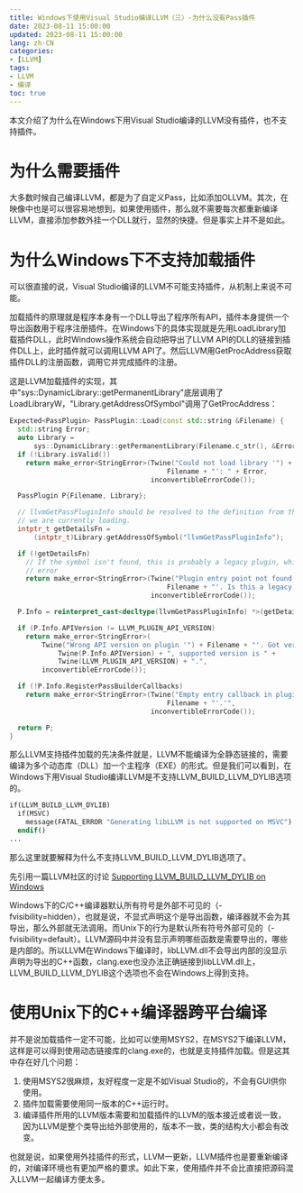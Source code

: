 ```yaml
---
title: Windows下使用Visual Studio编译LLVM（三）-为什么没有Pass插件
date: 2023-08-11 15:00:00
updated: 2023-08-11 15:00:00
lang: zh-CN
categories:
- [LLVM]
tags:
- LLVM
- 编译
toc: true
---
```


<!-- # Windows下使用Visual Studio编译LLVM（三）-为什么没有Pass插件 -->

本文介绍了为什么在Windows下用Visual Studio编译的LLVM没有插件，也不支持插件。

<!-- more -->

# 为什么需要插件

大多数时候自己编译LLVM，都是为了自定义Pass，比如添加OLLVM。其次，在映像中也是可以很容易地想到，如果使用插件，那么就不需要每次都重新编译LLVM，直接添加参数外挂一个DLL就行，显然的快捷。但是事实上并不是如此。

# 为什么Windows下不支持加载插件

可以很直接的说，Visual Studio编译的LLVM不可能支持插件，从机制上来说不可能。

加载插件的原理就是程序本身有一个DLL导出了程序所有API，插件本身提供一个导出函数用于程序注册插件。在Windows下的具体实现就是先用LoadLibrary加载插件DLL，此时Windows操作系统会自动把导出了LLVM API的DLL的链接到插件DLL上，此时插件就可以调用LLVM API了。然后LLVM用GetProcAddress获取插件DLL的注册函数，调用它并完成插件的注册。

这是LLVM加载插件的实现，其中"sys::DynamicLibrary::getPermanentLibrary"底层调用了LoadLibraryW，"Library.getAddressOfSymbol"调用了GetProcAddress：

``` c++
Expected<PassPlugin> PassPlugin::Load(const std::string &Filename) {
  std::string Error;
  auto Library =
      sys::DynamicLibrary::getPermanentLibrary(Filename.c_str(), &Error);
  if (!Library.isValid())
    return make_error<StringError>(Twine("Could not load library '") +
                                       Filename + "': " + Error,
                                   inconvertibleErrorCode());

  PassPlugin P{Filename, Library};

  // llvmGetPassPluginInfo should be resolved to the definition from the plugin
  // we are currently loading.
  intptr_t getDetailsFn =
      (intptr_t)Library.getAddressOfSymbol("llvmGetPassPluginInfo");

  if (!getDetailsFn)
    // If the symbol isn't found, this is probably a legacy plugin, which is an
    // error
    return make_error<StringError>(Twine("Plugin entry point not found in '") +
                                       Filename + "'. Is this a legacy plugin?",
                                   inconvertibleErrorCode());

  P.Info = reinterpret_cast<decltype(llvmGetPassPluginInfo) *>(getDetailsFn)();

  if (P.Info.APIVersion != LLVM_PLUGIN_API_VERSION)
    return make_error<StringError>(
        Twine("Wrong API version on plugin '") + Filename + "'. Got version " +
            Twine(P.Info.APIVersion) + ", supported version is " +
            Twine(LLVM_PLUGIN_API_VERSION) + ".",
        inconvertibleErrorCode());

  if (!P.Info.RegisterPassBuilderCallbacks)
    return make_error<StringError>(Twine("Empty entry callback in plugin '") +
                                       Filename + "'.'",
                                   inconvertibleErrorCode());

  return P;
}
```

那么LLVM支持插件加载的先决条件就是，LLVM不能编译为全静态链接的，需要编译为多个动态库（DLL）加一个主程序（EXE）的形式。但是我们可以看到，在Windows下用Visual Studio编译LLVM是不支持LLVM_BUILD_LLVM_DYLIB选项的。

```makefile
if(LLVM_BUILD_LLVM_DYLIB)
  if(MSVC)
    message(FATAL_ERROR "Generating libLLVM is not supported on MSVC")
  endif()
...
```

那么这里就要解释为什么不支持LLVM_BUILD_LLVM_DYLIB选项了。

先引用一篇LLVM社区的讨论 [Supporting LLVM_BUILD_LLVM_DYLIB on Windows](https://discourse.llvm.org/t/supporting-llvm-build-llvm-dylib-on-windows/58891)

Windows下的C/C++编译器默认所有符号是外部不可见的（-fvisibility=hidden），也就是说，不显式声明这个是导出函数，编译器就不会为其导出，那么外部就无法调用。而Unix下的行为是默认所有符号外部可见的（-fvisibility=default）。LLVM源码中并没有显示声明哪些函数是需要导出的，哪些是内部的。所以LLVM在Windows下编译时，libLLVM.dll不会导出内部的没显示声明为导出的C++函数，clang.exe也没办法正确链接到libLLVM.dll上，LLVM_BUILD_LLVM_DYLIB这个选项也不会在Windows上得到支持。

# 使用Unix下的C++编译器跨平台编译

并不是说加载插件一定不可能，比如可以使用MSYS2，在MSYS2下编译LLVM，这样是可以得到使用动态链接库的clang.exe的，也就是支持插件加载。但是这其中存在好几个问题：

1. 使用MSYS2很麻烦，友好程度一定是不如Visual Studio的，不会有GUI供你使用。
1. 插件加载需要使用同一版本的C++运行时。
1. 编译插件所用的LLVM版本需要和加载插件的LLVM的版本接近或者说一致，因为LLVM是整个类导出给外部使用的，版本不一致，类的结构大小都会有改变。

也就是说，如果使用外挂插件的形式，LLVM一更新，LLVM插件也是要重新编译的，对编译环境也有更加严格的要求。如此下来，使用插件并不会比直接把源码混入LLVM一起编译方便太多。
